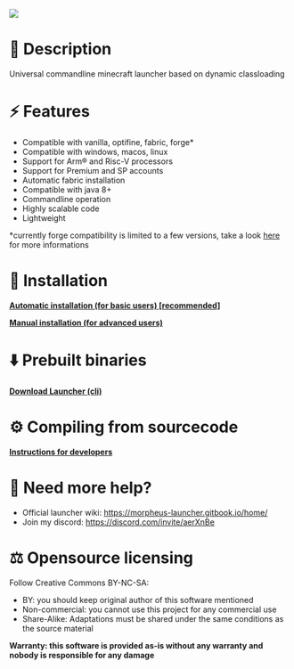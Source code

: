 ![](https://repository-images.githubusercontent.com/728714946/42abb677-a9ff-45e6-820f-d517dc615ec2)

# 📃 Description
Universal commandline minecraft launcher based on dynamic classloading

# ⚡ Features
- Compatible with vanilla, optifine, fabric, forge*
- Compatible with windows, macos, linux
- Support for Arm® and Risc-V processors
- Support for Premium and SP accounts
- Automatic fabric installation
- Compatible with java 8+
- Commandline operation
- Highly scalable code
- Lightweight

*currently forge compatibility is limited to a few versions, take a look [here](https://morpheuslauncher.it/) for more informations

# 📘 Installation
[**Automatic installation (for basic users) [recommended]**](https://morpheus-launcher.gitbook.io/home/installation/automatic-install)

[**Manual installation (for advanced users)**](https://morpheus-launcher.gitbook.io/home/installation/manual-installation)

# ⬇️ Prebuilt binaries
[**Download Launcher (cli)**](https://morpheuslauncher.it/downloads/Launcher.jar)

# ⚙️ Compiling from sourcecode
[**Instructions for developers**](https://morpheus-launcher.gitbook.io/home/compiling-from-source)

# 📣 Need more help?
- Official launcher wiki: https://morpheus-launcher.gitbook.io/home/
- Join my discord: https://discord.com/invite/aerXnBe

# ⚖️ Opensource licensing
Follow Creative Commons BY-NC-SA:
- BY: you should keep original author of this software mentioned
- Non-commercial: you cannot use this project for any commercial use
- Share-Alike: Adaptations must be shared under the same conditions as the source material

**Warranty: this software is provided as-is without any warranty and nobody is responsible for any damage**
